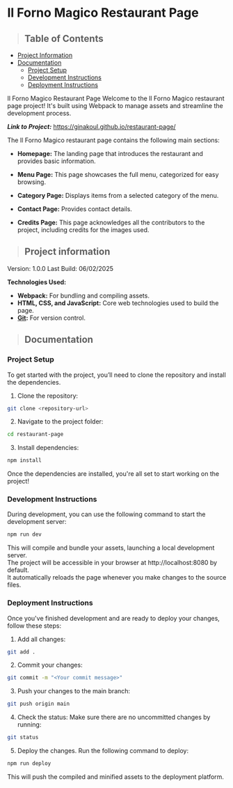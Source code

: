 # Il Forno Magico Restaurant Page

> ## Table of Contents
- [Project Information](#project-information)
- [Documentation](#documentation)
    - [Project Setup](#project-setup)
    - [Development Instructions](#development-instructions)
    - [Deployment Instructions](#deployment-instructions)

Il Forno Magico Restaurant Page
Welcome to the Il Forno Magico restaurant page project! 
It's built using Webpack to manage assets and streamline the development process.

***Link to Project:*** https://ginakoul.github.io/restaurant-page/

The Il Forno Magico restaurant page contains the following main sections:

- **Homepage:** The landing page that introduces the restaurant and provides basic information.

- **Menu Page:** This page showcases the full menu, categorized for easy browsing.

- **Category Page:** Displays items from a selected category of the menu.

- **Contact Page:** Provides contact details.

- **Credits Page:** This page acknowledges all the contributors to the project, including credits for the images used.

> ## Project information

Version: 1.0.0
Last Build: 06/02/2025

**Technologies Used:**

- **Webpack:** For bundling and compiling assets.
- **HTML, CSS, and JavaScript:** Core web technologies used to build the page.
- **[Git](https://pages.github.com/):** For version control.

> ## Documentation

### Project Setup

To get started with the project, you’ll need to clone the repository and install the dependencies.

1. Clone the repository:

```bash
git clone <repository-url>
```

2. Navigate to the project folder:

```bash
cd restaurant-page
```

3. Install dependencies:

```bash
npm install
```

Once the dependencies are installed, you're all set to start working on the project!

### Development Instructions

During development, you can use the following command to start the development server:

```bash
npm run dev
```

This will compile and bundle your assets, launching a local development server.\
The project will be accessible in your browser at http://localhost:8080 by default.\
It automatically reloads the page whenever you make changes to the source files.

### Deployment Instructions

Once you've finished development and are ready to deploy your changes, follow these steps:

1. Add all changes:

```bash
git add .
```

2. Commit your changes:

```bash
git commit -m "<Your commit message>"
```

3. Push your changes to the main branch:

```bash
git push origin main
```

4. Check the status: Make sure there are no uncommitted changes by running:

```bash
git status
```

5. Deploy the changes. Run the following command to deploy:

```bash
npm run deploy
```

This will push the compiled and minified assets to the deployment platform.
